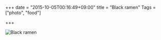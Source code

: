 +++
date = "2015-10-05T00:16:49+09:00"
title = "Black ramen"
Tags = ["photo", "food"]

+++

![Black ramen](/img/black-ramen.jpg)

